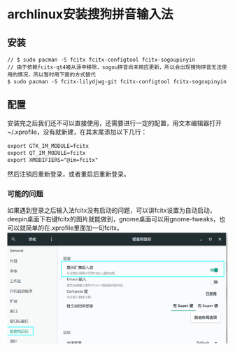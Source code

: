 # archlinux安装搜狗拼音输入法
## 安装

```
// $ sudo pacman -S fcitx fcitx-configtool fcitx-sogoupinyin
// 由于依赖fcitx-qt4被从源中移除，sogou拼音尚未相应更新，所以会出现搜狗拼音无法使用的情况，所以暂时用下面的方式替代
$ sudo pacman -S fcitx-lilydjwg-git fcitx-configtool fcitx-sogoupinyin
```

## 配置

安装完之后我们还不可以直接使用，还需要进行一定的配置，用文本编辑器打开~/.xprofile，没有就新建，在其末尾添加以下几行：

```
export GTK_IM_MODULE=fcitx
export QT_IM_MODULE=fcitx
export XMODIFIERS="@im=fcitx"
```

然后注销后重新登录，或者重启后重新登录。

### 可能的问题

如果遇到登录之后输入法fcitx没有启动的问题，可以讲fcitx设置为自动启动，deepin桌面下右键fcitx的图片就能做到，gnome桌面可以用gnome-tweaks，也可以就简单的在.xprofile里面加一句fcitx。
![input-method](_v_images/20190421141207645_1254540184.png)
